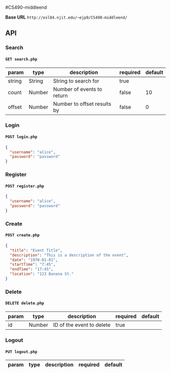 #CS490-middleend

__Base URL__
`http://osl84.njit.edu/~ejp9/CS490-middleend/`

## API

### Search

#### `GET search.php`

| param  | type   | description                 | required | default |
|--------|--------|-----------------------------|----------|---------|
| string | String | String to search for        | true     |         |
| count  | Number | Number of events to return  | false    | 10      |
| offset | Number | Number to offset results by | false    | 0       |

### Login

#### `POST login.php`

```json
{
  "username": "alice",
  "password": "password"
}
```

### Register

#### `POST register.php`

```json
{
  "username": "alice",
  "password": "password"
}
```

### Create

#### `POST create.php`

```json
{
  "title": "Event Title",
  "description": "This is a description of the event",
  "date": "1970-01-01",
  "startTime": "7:45",
  "endTime": "17:45",
  "location": "123 Banana St."
}
```

### Delete

#### `DELETE delete.php`

| param | type   | description               | required | default |
|-------|--------|---------------------------|----------|---------|
| id    | Number | ID of the event to delete | true     |         |

### Logout

#### `PUT logout.php`

| param | type   | description               | required | default |
|-------|--------|---------------------------|----------|---------|
